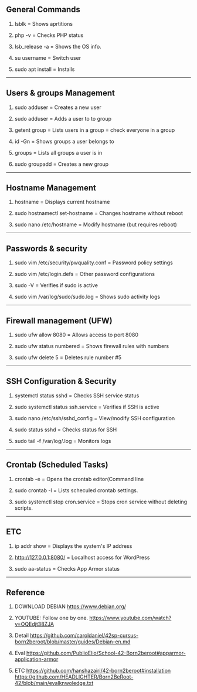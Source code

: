 ## General Commands
1. lsblk
    = Shows aprtitions

2. php -v
    = Checks PHP status

3. lsb_release -a
    = Shows the OS info.

4. su username
    = Switch user

5. sudo apt install <program-name>
    = Installs <program>

---

## Users & groups Management
1. sudo adduser <username>
    = Creates a new user

2. sudo adduser <username> <group>
    = Adds a user to to group

3. getent group <groupname>
    = Lists users in a group
    = check everyone in a group

4. id -Gn <username>
    = Shows groups a user belongs to

5. groups <username>
    = Lists all groups a user is in

6. sudo groupadd <groupname>
    = Creates a new group

---

## Hostname Management
1. hostname
    = Displays current hostname

2. sudo hostnamectl set-hostname <new-hostname>
    = Changes hostname without reboot

3. sudo nano /etc/hostname
    = Modify hostname (but requires reboot)

---

## Passwords & security
1. sudo vim /etc/security/pwquality.conf
    = Password policy settings

2. sudo vim /etc/login.defs
    = Other password configurations

3. sudo -V
   = Verifies if sudo is active

4. sudo vim /var/log/sudo/sudo.log
    = Shows sudo activity logs

---

## Firewall management (UFW)
1. sudo ufw allow 8080
    = Allows access to port 8080

2. sudo ufw status numbered
    = Shows firewall rules with numbers

3. sudo ufw delete 5
    = Deletes rule number #5

---

## SSH Configuration & Security
1. systemctl status sshd
    = Checks SSH service status

2. sudo systemctl status ssh.service
    = Verifies if SSH is active

3. sudo nano /etc/ssh/sshd_config
    = View/modify SSH configuration

4. sudo <client-name> status sshd
    = Checks <client> status for SSH

5. sudo tail -f /var/log/<client-name>.log
    = Monitors <clinet> logs

---

## Crontab (Scheduled Tasks)
1. crontab -e
    = Opens the crontab editor(Command line

2. sudo crontab -l
    = Lists scheculed crontab settings.

3. sudo systemctl stop cron.service
    = Stops cron service without deleting scripts.

---

## ETC
1. ip addr show
    = Displays the system's IP address

2. http://127.0.0.1:8080/
    = Localhost access for WordPress

3. sudo aa-status
    = Checks App Armor status

---

## Reference
1. DOWNLOAD DEBIAN
    https://www.debian.org/

2. YOUTUBE: Follow one by one.
    https://www.youtube.com/watch?v=OQEdjt38ZJA

3. Detail
    https://github.com/caroldaniel/42sp-cursus-born2beroot/blob/master/guides/Debian-en.md

4. Eval
    https://github.com/PublioElio/School-42-Born2beroot#apparmor-application-armor

5. ETC
    https://github.com/hanshazairi/42-born2beroot#installation
    https://github.com/HEADLIGHTER/Born2BeRoot-42/blob/main/evalknwoledge.txt